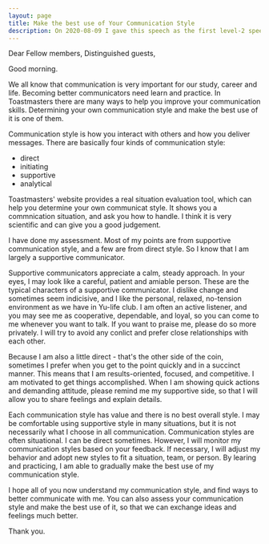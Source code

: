 ```yaml
---
layout: page
title: Make the best use of Your Communication Style
description: On 2020-08-09 I gave this speech as the first level-2 speech in Yulife club of Toastmaster.
---
```



Dear Fellow members,
Distinguished guests,

Good morning.

We all know that communication is very important for our study, career and life. Becoming better
communicators need learn and practice. In Toastmasters there are many ways to help you improve
your communication skills. Determining your own communication style and make the best use of it
is one of them.

Communication style is how you interact with others and how you deliver messages. There are
basically four kinds of communication style:

 - direct
 - initiating
 - supportive
 - analytical

Toastmasters' website provides a real situation evaluation tool, which can help you determine
your own communicat style. It shows you a commnication situation, and ask you how to handle.
I think it is very scientific and can give you a good judgement.

I have done my assessment. Most of my points are from supportive communication style, and a few
are from direct style. So I know that I am largely a supportive communicator.

Supportive communicators appreciate a calm, steady approach. In your eyes, I may look like a careful,
patient and amiable person. These are the typical characters of a supportive communicator. I dislike
change and sometimes seem indicisive, and I like the personal, relaxed, no-tension environment as we
have in Yu-life club. I am often an active listener, and you may see me as cooperative, dependable,
and loyal, so you can come to me whenever you want to talk. If you want to praise me, please do so
more privately. I will try to avoid any conlict and prefer close relationships with each other.

Because I am also a little direct - that's the other side of the coin, sometimes I prefer when you get
to the point quickly and in a succinct manner. This means that I am results-oriented, focused, and
competitive. I am motivated to get things accomplished. When I am showing quick actions and demanding
attitude, please remind me my supportive side, so that I will allow you to share feelings and
explain details.

Each communication style has value and there is no best overall style. I may be comfortable using
supportive style in many situations, but it is not necessarily what I choose in all communication.
Communication styles are often situational. I can be direct sometimes. However, I will monitor my
communication styles based on your feedback. If necessary, I will adjust my behavior and adopt new
styles to fit a situation, team, or person. By learing and practicing, I am able to gradually make
the best use of my communication style.

I hope all of you now understand my communication style, and find ways to better communicate with
me. You can also assess your communication style and make the best use of it, so that we can exchange
ideas and feelings much better.

Thank you.